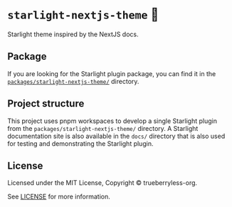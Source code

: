 # `starlight-nextjs-theme` 🎱

Starlight theme inspired by the NextJS docs.

## Package

If you are looking for the Starlight plugin package, you can find it in the [`packages/starlight-nextjs-theme/`](/packages/starlight-nextjs-theme/) directory.

## Project structure

This project uses pnpm workspaces to develop a single Starlight plugin from the `packages/starlight-nextjs-theme/` directory. A Starlight documentation site is also available in the `docs/` directory that is also used for testing and demonstrating the Starlight plugin.

## License

Licensed under the MIT License, Copyright © trueberryless-org.

See [LICENSE](/LICENSE) for more information.
